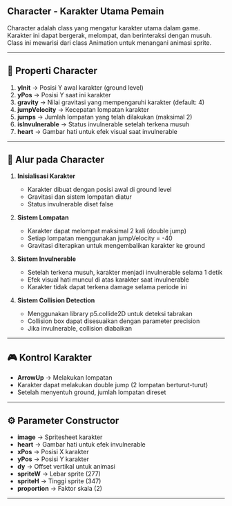 ## **Character - Karakter Utama Pemain**  

Character adalah class yang mengatur karakter utama dalam game. Karakter ini dapat bergerak, melompat, dan berinteraksi dengan musuh. Class ini mewarisi dari class Animation untuk menangani animasi sprite.

---

## **📌 Properti Character**  

1. **yInit** → Posisi Y awal karakter (ground level)
2. **yPos** → Posisi Y saat ini karakter
3. **gravity** → Nilai gravitasi yang mempengaruhi karakter (default: 4)
4. **jumpVelocity** → Kecepatan lompatan karakter
5. **jumps** → Jumlah lompatan yang telah dilakukan (maksimal 2)
6. **isInvulnerable** → Status invulnerable setelah terkena musuh
7. **heart** → Gambar hati untuk efek visual saat invulnerable

---

## **🔀 Alur pada Character**  

1. **Inisialisasi Karakter**  
   - Karakter dibuat dengan posisi awal di ground level
   - Gravitasi dan sistem lompatan diatur
   - Status invulnerable diset false

2. **Sistem Lompatan**  
   - Karakter dapat melompat maksimal 2 kali (double jump)
   - Setiap lompatan menggunakan jumpVelocity = -40
   - Gravitasi diterapkan untuk mengembalikan karakter ke ground

3. **Sistem Invulnerable**  
   - Setelah terkena musuh, karakter menjadi invulnerable selama 1 detik
   - Efek visual hati muncul di atas karakter saat invulnerable
   - Karakter tidak dapat terkena damage selama periode ini

4. **Sistem Collision Detection**  
   - Menggunakan library p5.collide2D untuk deteksi tabrakan
   - Collision box dapat disesuaikan dengan parameter precision
   - Jika invulnerable, collision diabaikan

---

## **🎮 Kontrol Karakter**  

- **ArrowUp** → Melakukan lompatan
- Karakter dapat melakukan double jump (2 lompatan berturut-turut)
- Setelah menyentuh ground, jumlah lompatan direset

---

## **⚙️ Parameter Constructor**  

- **image** → Spritesheet karakter
- **heart** → Gambar hati untuk efek invulnerable
- **xPos** → Posisi X karakter
- **yPos** → Posisi Y karakter
- **dy** → Offset vertikal untuk animasi
- **spriteW** → Lebar sprite (277)
- **spriteH** → Tinggi sprite (347)
- **proportion** → Faktor skala (2)

---
